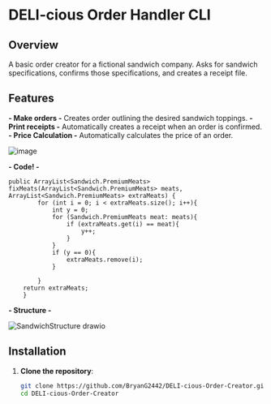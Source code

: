 # DELI-cious Order Handler CLI
## Overview
  A basic order creator for a fictional sandwich company. Asks for sandwich specifications, confirms those specifications, and creates a receipt file.
## Features
  **- Make orders -**
        Creates order outlining the desired sandwich toppings.
  **- Print receipts -**
        Automatically creates a receipt when an order is confirmed.
  **- Price Calculation -**
        Automatically calculates the price of an order.

![image](https://github.com/user-attachments/assets/f76bb0a6-ffcf-4918-919c-4d95defd796b)

**- Code! -**

```
public ArrayList<Sandwich.PremiumMeats> fixMeats(ArrayList<Sandwich.PremiumMeats> meats, ArrayList<Sandwich.PremiumMeats> extraMeats) {
        for (int i = 0; i < extraMeats.size(); i++){
            int y = 0;
            for (Sandwich.PremiumMeats meat: meats){
                if (extraMeats.get(i) == meat){
                    y++;
                }
            }
            if (y == 0){
                extraMeats.remove(i);
            }

        }
    return extraMeats;
    }
```

**- Structure -**

![SandwichStructure drawio](https://github.com/user-attachments/assets/31fe5205-9c8a-44b9-87f8-06a0403e3fde)



## Installation

1. **Clone the repository**:
   ```bash
   git clone https://github.com/BryanG2442/DELI-cious-Order-Creator.git
   cd DELI-cious-Order-Creator        
